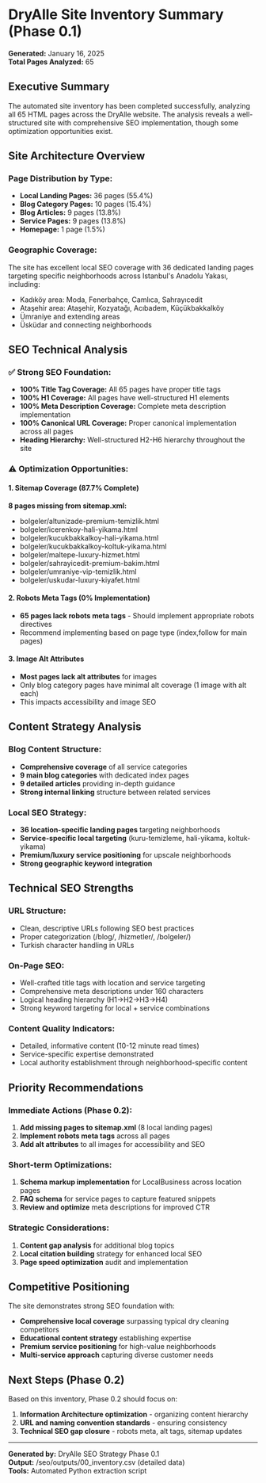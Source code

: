 # DryAlle Site Inventory Summary (Phase 0.1)
**Generated:** January 16, 2025  
**Total Pages Analyzed:** 65  

## Executive Summary

The automated site inventory has been completed successfully, analyzing all 65 HTML pages across the DryAlle website. The analysis reveals a well-structured site with comprehensive SEO implementation, though some optimization opportunities exist.

## Site Architecture Overview

### Page Distribution by Type:
- **Local Landing Pages:** 36 pages (55.4%)
- **Blog Category Pages:** 10 pages (15.4%) 
- **Blog Articles:** 9 pages (13.8%)
- **Service Pages:** 9 pages (13.8%)
- **Homepage:** 1 page (1.5%)

### Geographic Coverage:
The site has excellent local SEO coverage with 36 dedicated landing pages targeting specific neighborhoods across Istanbul's Anadolu Yakası, including:
- Kadıköy area: Moda, Fenerbahçe, Camlıca, Sahrayıcedit
- Ataşehir area: Ataşehir, Kozyatağı, Acıbadem, Küçükbakkalköy
- Ümraniye and extending areas
- Üsküdar and connecting neighborhoods

## SEO Technical Analysis

### ✅ Strong SEO Foundation:
- **100% Title Tag Coverage:** All 65 pages have proper title tags
- **100% H1 Coverage:** All pages have well-structured H1 elements
- **100% Meta Description Coverage:** Complete meta description implementation
- **100% Canonical URL Coverage:** Proper canonical implementation across all pages
- **Heading Hierarchy:** Well-structured H2-H6 hierarchy throughout the site

### ⚠️ Optimization Opportunities:

#### 1. Sitemap Coverage (87.7% Complete)
**8 pages missing from sitemap.xml:**
- bolgeler/altunizade-premium-temizlik.html
- bolgeler/icerenkoy-hali-yikama.html  
- bolgeler/kucukbakkalkoy-hali-yikama.html
- bolgeler/kucukbakkalkoy-koltuk-yikama.html
- bolgeler/maltepe-luxury-hizmet.html
- bolgeler/sahrayicedit-premium-bakim.html
- bolgeler/umraniye-vip-temizlik.html
- bolgeler/uskudar-luxury-kiyafet.html

#### 2. Robots Meta Tags (0% Implementation)
- **65 pages lack robots meta tags** - Should implement appropriate robots directives
- Recommend implementing based on page type (index,follow for main pages)

#### 3. Image Alt Attributes
- **Most pages lack alt attributes** for images
- Only blog category pages have minimal alt coverage (1 image with alt each)
- This impacts accessibility and image SEO

## Content Strategy Analysis

### Blog Content Structure:
- **Comprehensive coverage** of all service categories
- **9 main blog categories** with dedicated index pages
- **9 detailed articles** providing in-depth guidance
- **Strong internal linking** structure between related services

### Local SEO Strategy:
- **36 location-specific landing pages** targeting neighborhoods
- **Service-specific local targeting** (kuru-temizleme, hali-yikama, koltuk-yikama)
- **Premium/luxury service positioning** for upscale neighborhoods
- **Strong geographic keyword integration**

## Technical SEO Strengths

### URL Structure:
- Clean, descriptive URLs following SEO best practices
- Proper categorization (/blog/, /hizmetler/, /bolgeler/)
- Turkish character handling in URLs

### On-Page SEO:
- Well-crafted title tags with location and service targeting
- Comprehensive meta descriptions under 160 characters
- Logical heading hierarchy (H1->H2->H3->H4)
- Strong keyword targeting for local + service combinations

### Content Quality Indicators:
- Detailed, informative content (10-12 minute read times)
- Service-specific expertise demonstrated
- Local authority establishment through neighborhood-specific content

## Priority Recommendations

### Immediate Actions (Phase 0.2):
1. **Add missing pages to sitemap.xml** (8 local landing pages)
2. **Implement robots meta tags** across all pages
3. **Add alt attributes** to all images for accessibility and SEO

### Short-term Optimizations:
1. **Schema markup implementation** for LocalBusiness across location pages
2. **FAQ schema** for service pages to capture featured snippets
3. **Review and optimize** meta descriptions for improved CTR

### Strategic Considerations:
1. **Content gap analysis** for additional blog topics
2. **Local citation building** strategy for enhanced local SEO
3. **Page speed optimization** audit and implementation

## Competitive Positioning

The site demonstrates strong SEO foundation with:
- **Comprehensive local coverage** surpassing typical dry cleaning competitors
- **Educational content strategy** establishing expertise
- **Premium service positioning** for high-value neighborhoods
- **Multi-service approach** capturing diverse customer needs

## Next Steps (Phase 0.2)

Based on this inventory, Phase 0.2 should focus on:
1. **Information Architecture optimization** - organizing content hierarchy
2. **URL and naming convention standards** - ensuring consistency
3. **Technical SEO gap closure** - robots meta, alt tags, sitemap updates

---

**Generated by:** DryAlle SEO Strategy Phase 0.1  
**Output:** /seo/outputs/00_inventory.csv (detailed data)  
**Tools:** Automated Python extraction script